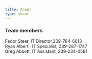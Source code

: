 ```yaml
---
title: About
type: about
---
```


### Team members
Fedor Steer, IT Director,239-784-6613<br />
Ryan Alberti, IT Specialist, 239-287-1747<br />
Greg Abbott, IT Assistant, 239-234-0581




